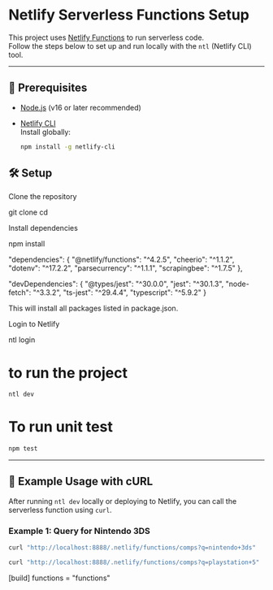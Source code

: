 # Netlify Serverless Functions Setup

This project uses [Netlify Functions](https://docs.netlify.com/functions/overview/) to run serverless code.  
Follow the steps below to set up and run locally with the `ntl` (Netlify CLI) tool.

---

## 🚀 Prerequisites

- [Node.js](https://nodejs.org/) (v16 or later recommended)
- [Netlify CLI](https://docs.netlify.com/cli/get-started/)  
  Install globally:

  ```bash
  npm install -g netlify-cli
  ```

## 🛠 Setup

Clone the repository

git clone <your-repo-url>
cd <project-folder>

Install dependencies

npm install

"dependencies": {
"@netlify/functions": "^4.2.5",
"cheerio": "^1.1.2",
"dotenv": "^17.2.2",
"parsecurrency": "^1.1.1",
"scrapingbee": "^1.7.5"
},

"devDependencies": {
"@types/jest": "^30.0.0",
"jest": "^30.1.3",
"node-fetch": "^3.3.2",
"ts-jest": "^29.4.4",
"typescript": "^5.9.2"
}

This will install all packages listed in package.json.

Login to Netlify

ntl login

# to run the project

```bash
ntl dev
```

# To run unit test

```bash
npm test
```

---

## 📡 Example Usage with cURL

After running `ntl dev` locally or deploying to Netlify, you can call the serverless function using `curl`.

### Example 1: Query for Nintendo 3DS

```bash
curl "http://localhost:8888/.netlify/functions/comps?q=nintendo+3ds"
```

```bash
curl "http://localhost:8888/.netlify/functions/comps?q=playstation+5"
```

[build]
functions = "functions"
